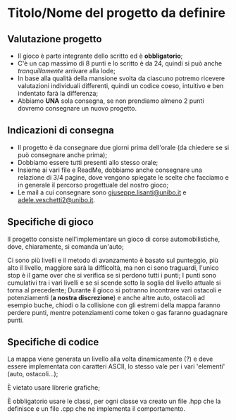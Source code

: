 # Titolo/Nome del progetto da definire

## Valutazione progetto
- Il gioco è parte integrante dello scritto ed è **obbligatorio**;
- C'è un cap massimo di 8 punti e lo scritto è da 24, quindi si può anche *tranquillamente* arrivare alla lode;
- In base alla qualità della mansione svolta da ciascuno potremo ricevere valutazioni individuali differenti, quindi un codice coeso, intuitivo e ben indentato farà la differenza;
- Abbiamo **UNA** sola consegna, se non prendiamo almeno 2 punti dovremo consegnare un nuovo progetto.

## Indicazioni di consegna
- Il progetto è da consegnare due giorni prima dell'orale (da chiedere se si può consegnare anche prima);
- Dobbiamo essere tutti presenti allo stesso orale;
- Insieme ai vari file e ReadMe, dobbiamo anche consegnare una relazione di 3/4 pagine, dove vengono spiegate le scelte che facciamo e in generale il percorso progettuale del nostro gioco;
- Le mail a cui consegnare sono giuseppe.lisanti@unibo.it e adele.veschetti2@unibo.it.

## Specifiche di gioco
Il progetto consiste nell'implementare un gioco di corse automobilistiche, dove, chiaramente, si comanda un'auto;

Ci sono più livelli e il metodo di avanzamento è basato sul punteggio, più alto il livello, maggiore sarà la difficoltà, ma non ci sono traguardi, l'unico stop è il game over che si verifica se si perdono tutti i punti;
I punti sono cumulativi tra i vari livelli e se si scende sotto la soglia del livello attuale si torna al precedente;
Durante il gioco si potranno incontrare vari ostacoli e potenziamenti (**a nostra discrezione**) e anche altre auto, ostacoli ad esempio buche, chiodi o la collisione con gli estremi della mappa faranno perdere punti, mentre potenziamenti come token o gas 
faranno guadagnare punti.

## Specifiche di codice
La mappa viene generata un livello alla volta dinamicamente (?) e deve essere implementata con caratteri ASCII, lo stesso vale per i vari 'elementi' (auto, ostacoli...);

È vietato usare librerie grafiche;

È obbligatorio usare le classi, per ogni classe va creato un file .hpp che la definisce e un file .cpp che ne implementa il comportamento.
